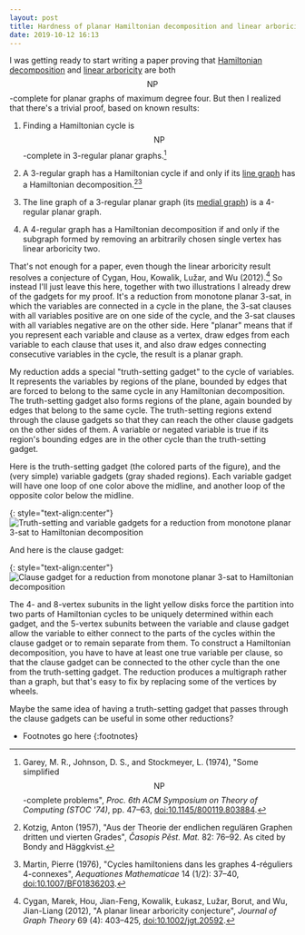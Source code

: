 ```yaml
---
layout: post
title: Hardness of planar Hamiltonian decomposition and linear arboricity
date: 2019-10-12 16:13
---
```

I was getting ready to start writing a paper proving that [Hamiltonian decomposition](https://en.wikipedia.org/wiki/Hamiltonian_decomposition) and [linear arboricity](https://en.wikipedia.org/wiki/Linear_arboricity) are both <span style="white-space:nowrap">$$\mathsf{NP}$$-complete</span> for planar graphs of maximum degree four. But then I realized that there's a trivial proof, based on known results:

1. Finding a Hamiltonian cycle is <span style="white-space:nowrap">$$\mathsf{NP}$$-complete</span> in 3-regular planar graphs.[^gjs]

2. A 3-regular graph has a Hamiltonian cycle if and only if its [line graph](https://en.wikipedia.org/wiki/Line_graph) has a Hamiltonian decomposition.[^k][^m]

3. The line graph of a 3-regular planar graph (its [medial graph](https://en.wikipedia.org/wiki/Medial_graph)) is a 4-regular planar graph.

4. A 4-regular graph has a Hamiltonian decomposition if and only if the subgraph formed by removing an arbitrarily chosen single vertex has linear arboricity two.

That's not enough for a paper, even though the linear arboricity result resolves a conjecture of Cygan, Hou, Kowalik, Lužar, and Wu (2012).[^c] So instead I'll just leave this here, together with two illustrations I already drew of the gadgets for my proof. It's a reduction from monotone planar 3-sat, in which the variables are connected in a cycle in the plane, the 3-sat clauses with all variables positive are on one side of the cycle, and the 3-sat clauses with all variables negative are on the other side. Here "planar" means that if you represent each variable and clause as a vertex, draw edges from each variable to each clause that uses it, and also draw edges connecting consecutive variables in the cycle, the result is a planar graph.

My reduction adds a special "truth-setting gadget" to the cycle of variables. It represents the variables by regions of the plane, bounded by edges that are forced to belong to the same cycle in any Hamiltonian decomposition. The truth-setting gadget also forms regions of the plane, again bounded by edges that belong to the same cycle. The truth-setting regions extend through the clause gadgets so that they can reach the other clause gadgets on the other sides of them. A variable or negated variable is true if its region's bounding edges are in the other cycle than the truth-setting gadget.

Here is the truth-setting gadget (the colored parts of the figure), and the (very simple) variable gadgets (gray shaded regions). Each variable gadget will have one loop of one color above the midline, and another loop of the opposite color below the midline.

  {: style="text-align:center"}
![Truth-setting and variable gadgets for a reduction from monotone planar 3-sat to Hamiltonian decomposition]({{site.baseurl}}/assets/2019/truth.svg)

And here is the clause gadget:

  {: style="text-align:center"}
![Clause gadget for a reduction from monotone planar 3-sat to Hamiltonian decomposition]({{site.baseurl}}/assets/2019/clause.svg)

The 4- and 8-vertex subunits in the light yellow disks force the partition into two parts of Hamiltonian cycles to be uniquely determined within each gadget, and the 5-vertex subunits between the variable and clause gadget allow the variable to either connect to the parts of the cycles within the clause gadget or to remain separate from them. To construct a Hamiltonian decomposition, you have to have at least one true variable per clause, so that the clause gadget can be connected to the other cycle than the one from the truth-setting gadget. The reduction produces a multigraph rather than a graph, but that's easy to fix by replacing some of the vertices by wheels.

Maybe the same idea of having a truth-setting gadget that passes through the clause gadgets can be useful in some other reductions?

* Footnotes go here
{:footnotes}

[^bh]:  Bondy, J. A. and Häggkvist, R. (1981), "Edge-disjoint Hamilton cycles in 4-regular planar graphs", _Aequationes Mathematicae_, 22 (1): 42–45, [doi:10.1007/BF02190157](https://doi.org/10.1007/BF02190157).

[^c]: Cygan, Marek, Hou, Jian-Feng, Kowalik, Łukasz, Lužar, Borut, and  Wu, Jian-Liang (2012), "A planar linear arboricity conjecture", _Journal of Graph Theory_ 69 (4): 403–425, [doi:10.1002/jgt.20592](https://doi.org/10.1002/jgt.20592).

[^k]: Kotzig, Anton (1957), "Aus der Theorie der endlichen regulären Graphen dritten und vierten Grades", _Časopis Pěst. Mat._ 82: 76–92. As cited by Bondy and Häggkvist.[^bh]

[^m]: Martin, Pierre (1976), "Cycles hamiltoniens dans les graphes 4-réguliers 4-connexes", _Aequationes Mathematicae_ 14 (1/2): 37–40, [doi:10.1007/BF01836203](https://doi.org/10.1007/BF01836203).

[^gjs]: Garey, M. R., Johnson, D. S., and Stockmeyer, L. (1974), "Some simplified <span style="white-space:nowrap">$$\mathsf{NP}$$-complete</span> problems", _Proc. 6th ACM Symposium on Theory of Computing (STOC '74)_, pp. 47–63, [doi:10.1145/800119.803884](https://doi.org/10.1145/800119.803884).